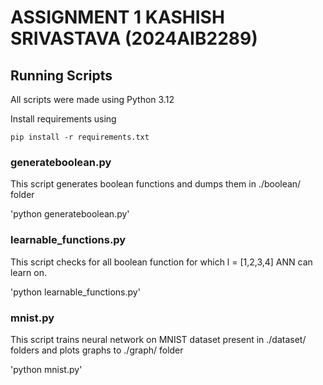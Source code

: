 # ASSIGNMENT 1 KASHISH SRIVASTAVA (2024AIB2289)

## Running Scripts

All scripts were made using Python 3.12

Install requirements using

`pip install -r requirements.txt`

### generateboolean.py

This script generates boolean functions and dumps them in ./boolean/ folder

'python generateboolean.py'

### learnable_functions.py

This script checks for all boolean function for which l = [1,2,3,4] ANN can learn on.

'python learnable_functions.py'

### mnist.py

This script trains neural network on MNIST dataset present in ./dataset/ folders and plots graphs to ./graph/ folder

'python mnist.py'